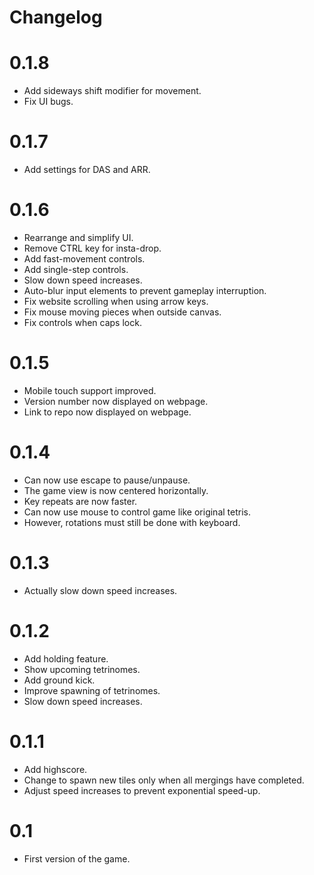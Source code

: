 # Changelog

# 0.1.8

 - Add sideways shift modifier for movement.
 - Fix UI bugs.

# 0.1.7

 - Add settings for DAS and ARR.

# 0.1.6

 - Rearrange and simplify UI.
 - Remove CTRL key for insta-drop.
 - Add fast-movement controls.
 - Add single-step controls.
 - Slow down speed increases.
 - Auto-blur input elements to prevent gameplay interruption.
 - Fix website scrolling when using arrow keys.
 - Fix mouse moving pieces when outside canvas.
 - Fix controls when caps lock.

# 0.1.5

 - Mobile touch support improved.
 - Version number now displayed on webpage.
 - Link to repo now displayed on webpage.

# 0.1.4

 - Can now use escape to pause/unpause.
 - The game view is now centered horizontally.
 - Key repeats are now faster.
 - Can now use mouse to control game like original tetris.
 - However, rotations must still be done with keyboard.

# 0.1.3

 - Actually slow down speed increases.

# 0.1.2

 - Add holding feature.
 - Show upcoming tetrinomes.
 - Add ground kick.
 - Improve spawning of tetrinomes.
 - Slow down speed increases.

# 0.1.1

 - Add highscore.
 - Change to spawn new tiles only when all mergings have completed.
 - Adjust speed increases to prevent exponential speed-up.

# 0.1

 - First version of the game.
